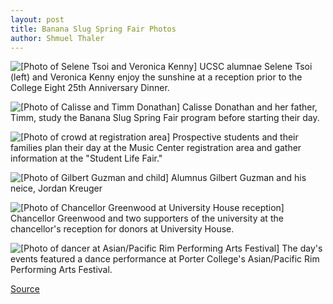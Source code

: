 ```yaml
---
layout: post
title: Banana Slug Spring Fair Photos
author: Shmuel Thaler
---
```


![\[Photo of Selene Tsoi and Veronica Kenny\]][1] UCSC alumnae Selene Tsoi (left) and Veronica Kenny enjoy the sunshine at a reception prior to the College Eight 25th Anniversary Dinner.

![\[Photo of Calisse and Timm Donathan\]][2] Calisse Donathan and her father, Timm, study the Banana Slug Spring Fair program before starting their day.

![\[Photo of crowd at registration area\]][3] Prospective students and their families plan their day at the Music Center registration area and gather information at the "Student Life Fair."

![\[Photo of Gilbert Guzman and child\]][4] Alumnus Gilbert Guzman and his neice, Jordan Kreuger

![\[Photo of Chancellor Greenwood at University House reception\]][5] Chancellor Greenwood and two supporters of the university at the chancellor's reception for donors at University House.

![\[Photo of dancer at Asian/Pacific Rim Performing Arts Festival\]][6] The day's events featured a dance performance at Porter College's Asian/Pacific Rim Performing Arts Festival.

[1]: http://www1.ucsc.edu/oncampus/currents/97-98/art/bssf.women.98-04-27.gif
[2]: http://www1.ucsc.edu/oncampus/currents/97-98/art/bssf.program.98-04-27.gif
[3]: http://www1.ucsc.edu/oncampus/currents/97-98/art/bssf.crowd.98-04-27.gif
[4]: http://www1.ucsc.edu/oncampus/currents/97-98/art/bssf.baby.98-04-27.gif
[5]: http://www1.ucsc.edu/oncampus/currents/97-98/art/bssf.mrc.98-04-27.gif
[6]: http://www1.ucsc.edu/oncampus/currents/97-98/art/bssf.dance.98-04-27.gif

[Source](http://www1.ucsc.edu/oncampus/currents/97-98/04-27/bssf.women.htm "Permalink to Banana Slug Spring Fair photos: 04-27-98")
